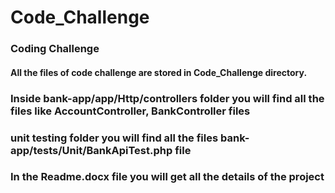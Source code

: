# Code_Challenge
### Coding Challenge
#### All the files of code challenge are stored in Code_Challenge directory.

###  Inside bank-app/app/Http/controllers folder you will find all the files like AccountController, BankController files
### unit testing folder you will find all the files  bank-app/tests/Unit/BankApiTest.php file
### In the Readme.docx file you will get all the details of the project
 
